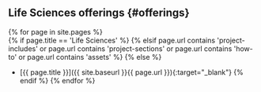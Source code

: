 ## Life Sciences offerings {#offerings}
{% for page in site.pages %}	
{% if page.title == 'Life Sciences' %}
{% elsif page.url contains 'project-includes' or page.url contains 'project-sections' or page.url contains 'how-to' or page.url contains 'assets' %}
{% else %}
- [{{ page.title }}]({{ site.baseurl }}{{ page.url }}){:target="_blank"}
{% endif %}
{% endfor %}
